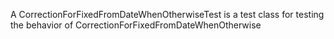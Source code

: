 A CorrectionForFixedFromDateWhenOtherwiseTest is a test class for testing the behavior of CorrectionForFixedFromDateWhenOtherwise